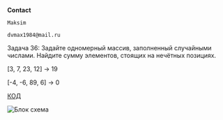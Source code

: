 **Contact**
    
    Maksim 

    dvmax1984@mail.ru
    

Задача 36: Задайте одномерный массив, заполненный случайными числами. Найдите сумму элементов, стоящих на нечётных позициях.

[3, 7, 23, 12] -> 19

[-4, -6, 89, 6] -> 0

[КОД](/Csharp25022023/Homework/Homework_05/Ex036/Program.cs)

![Блок схема](/Csharp25022023/Homework/Homework_05/Ex036/diagramma.drawio.png)
